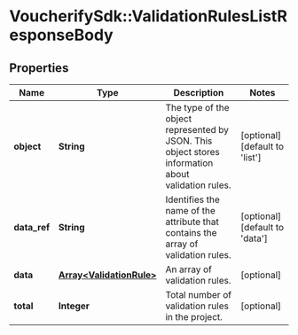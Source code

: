 # VoucherifySdk::ValidationRulesListResponseBody

## Properties

| Name | Type | Description | Notes |
| ---- | ---- | ----------- | ----- |
| **object** | **String** | The type of the object represented by JSON. This object stores information about validation rules. | [optional][default to &#39;list&#39;] |
| **data_ref** | **String** | Identifies the name of the attribute that contains the array of validation rules. | [optional][default to &#39;data&#39;] |
| **data** | [**Array&lt;ValidationRule&gt;**](ValidationRule.md) | An array of validation rules. | [optional] |
| **total** | **Integer** | Total number of validation rules in the project. | [optional] |

